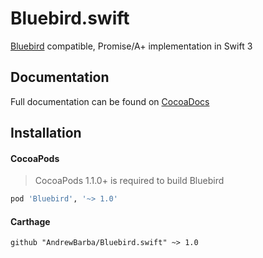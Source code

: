 Bluebird.swift
==============

[Bluebird](https://github.com/petkaantonov/bluebird/) compatible, Promise/A+ implementation in Swift 3

## Documentation

Full documentation can be found on [CocoaDocs](http://cocoadocs.org/docsets/Bluebird/)

## Installation

#### CocoaPods

> CocoaPods 1.1.0+ is required to build Bluebird

```ruby
pod 'Bluebird', '~> 1.0'
```


#### Carthage

```ogdl
github "AndrewBarba/Bluebird.swift" ~> 1.0
```
